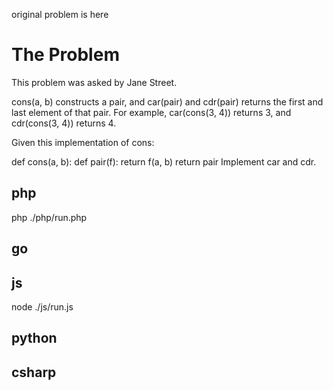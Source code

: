 original problem is here 

# The Problem
This problem was asked by Jane Street.

cons(a, b) constructs a pair, and car(pair) and cdr(pair) returns the first and last element of that pair. 
For example, car(cons(3, 4)) returns 3, and cdr(cons(3, 4)) returns 4.

Given this implementation of cons:

def cons(a, b):
    def pair(f):
        return f(a, b)
    return pair
Implement car and cdr.

## php
php ./php/run.php
## go

## js
node  ./js/run.js

## python

## csharp

